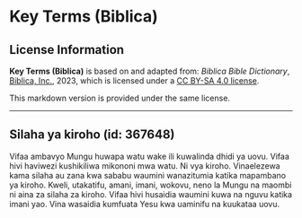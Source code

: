 # Key Terms (Biblica)

## License Information

**Key Terms (Biblica)** is based on and adapted from: _Biblica Bible Dictionary_, [Biblica, Inc.](https://www.biblica.com/), 2023, which is licensed under a [CC BY-SA 4.0 license](https://creativecommons.org/licenses/by-sa/4.0/legalcode.en).

This markdown version is provided under the same license.



--------------------------------

## Silaha ya kiroho (id: 367648)

Vifaa ambavyo Mungu huwapa watu wake ili kuwalinda dhidi ya uovu. Vifaa hivi haviwezi kushikiliwa mikononi mwa watu. Ni vya kiroho. Vinaelezewa kama silaha au zana kwa sababu waumini wanazitumia katika mapambano ya kiroho. Kweli, utakatifu, amani, imani, wokovu, neno la Mungu na maombi ni aina za silaha za kiroho. Vifaa hivi husaidia waumini kuwa na nguvu katika imani yao. Vina wasaidia kumfuata Yesu kwa uaminifu na kuukataa uovu.


